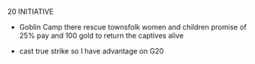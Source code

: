 20 INITIATIVE

- Goblin Camp there rescue townsfolk women and children
promise of 25% pay and 100 gold to return the captives alive

-  cast true strike so I have advantage on G20